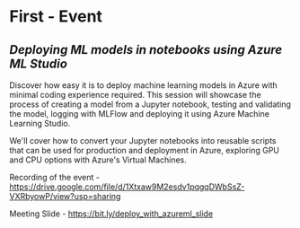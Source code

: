 # First - Event

## *Deploying ML models in notebooks using Azure ML Studio*

Discover how easy it is to deploy machine learning models in Azure with minimal coding experience required. This session will showcase the process of creating a model from a Jupyter notebook, testing and validating the model, logging with MLFlow and deploying it using Azure Machine Learning Studio. <br>

We'll cover how to convert your Jupyter notebooks into reusable scripts that can be used for production and deployment in Azure, exploring GPU and CPU options with Azure's Virtual Machines.

Recording of the event - https://drive.google.com/file/d/1Xtxaw9M2esdv1pqgqDWbSsZ-VXRbyowP/view?usp=sharing

Meeting Slide - https://bit.ly/deploy_with_azureml_slide
